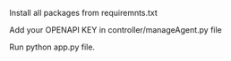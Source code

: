 Install all packages from requiremnts.txt

Add your OPENAPI KEY in controller/manageAgent.py file

Run python app.py file.
